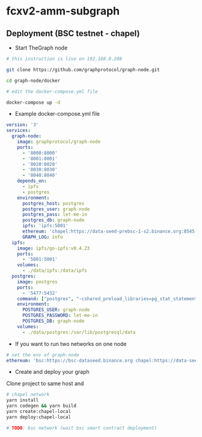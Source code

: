 # fcxv2-amm-subgraph

## Deployment (BSC testnet - chapel)

* Start TheGraph node

```bash
# this instruction is live on 192.168.0.208

git clone https://github.com/graphprotocol/graph-node.git

cd graph-node/docker

# edit the docker-compose.yml file

docker-compose up -d

```

* Example docker-compose.yml file

```yaml
version: '3'
services:
  graph-node:
    image: graphprotocol/graph-node
    ports:
      - '8000:8000'
      - '8001:8001'
      - '8020:8020'
      - '8030:8030'
      - '8040:8040'
    depends_on:
      - ipfs
      - postgres
    environment:
      postgres_host: postgres
      postgres_user: graph-node
      postgres_pass: let-me-in
      postgres_db: graph-node
      ipfs: 'ipfs:5001'
      ethereum: 'chapel:https://data-seed-prebsc-1-s2.binance.org:8545'
      GRAPH_LOG: info
  ipfs:
    image: ipfs/go-ipfs:v0.4.23
    ports:
      - '5001:5001'
    volumes:
      - ./data/ipfs:/data/ipfs
  postgres:
    image: postgres
    ports:
      - '5477:5432'
    command: ["postgres", "-cshared_preload_libraries=pg_stat_statements"]
    environment:
      POSTGRES_USER: graph-node
      POSTGRES_PASSWORD: let-me-in
      POSTGRES_DB: graph-node
    volumes:
      - ./data/postgres:/var/lib/postgresql/data
```

* If you want to run two networks on one node

```yaml
# set the env of graph-node
ethereum: 'bsc:https://bsc-dataseed.binance.org chapel:https://data-seed-prebsc-1-s2.binance.org:8545'
```

* Create and deploy your graph

Clone project to same host and

```bash
# chapel network
yarn install
yarn codegen && yarn build
yarn create:chapel-local
yarn deploy:chapel-local

# TODO: bsc network (wait bsc smart contract deployment)
```
